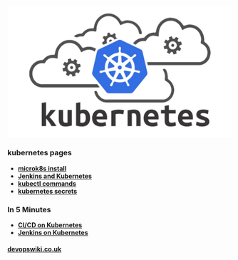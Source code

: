 
![logo](/media/kubernetes-cloud-square.jpeg "kubernetes clusters, kubectl, pods and container orchestration.")

### kubernetes pages

- **[microk8s install](/kubernetes/microk8s-install)**
- **[Jenkins and Kubernetes](/jenkins/kubernetes-slaves)**
- **[kubectl commands](/kubernetes/kubectl-commands)**
- **[kubernetes secrets](/kubernetes/kubernetes-secrets)**

### In 5 Minutes

- **[CI/CD on Kubernetes](https://github.com/devops4me/kubernetes-pipeline)**
- **[Jenkins on Kubernetes](https://github.com/devops4me/docker-jenkins-cluster)**

#### [devopswiki.co.uk](/)

